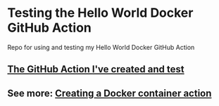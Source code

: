 # Testing the Hello World Docker GitHub Action
Repo for using and testing my Hello World Docker GitHub Action

## [The GitHub Action I've created and test](https://github.com/ArturWincenciak/hello-world-docker-action)

## See more: [Creating a Docker container action](https://docs.github.com/en/actions/creating-actions/creating-a-docker-container-action)
